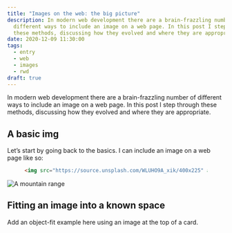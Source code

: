 ```yaml
---
title: "Images on the web: the big picture"
description: In modern web development there are a brain-frazzling number of
  different ways to include an image on a web page. In this post I step through
  these methods, discussing how they evolved and where they are appropriate.
date: 2020-12-09 11:30:00
tags:
  - entry
  - web
  - images
  - rwd
draft: true
---
```

In modern web development there are a brain-frazzling number of different ways to include an image on a web page. In this post I step through these methods, discussing how they evolved and where they are appropriate.

## A basic img

Let’s start by going back to the basics. I can include an image on a web page like so:

<figure>

```html
<img src="https://source.unsplash.com/WLUHO9A_xik/400x225" alt="A mountain range" />
```

</figure>

<img src="https://source.unsplash.com/WLUHO9A_xik/400x225" alt="A mountain range" />

## Fitting an image into a known space

Add an object-fit example here using an image at the top of a card.

<!--

This all started from:

I should change image CSS to no longer set images to width: 100% by default. (this is also a trello card)
Max-width: 100% (no height: auto required) is a safer default. 
The width and auto height should be available on demand. 

End of 'this all started from'.

By not setting img { width: 100%; } we have the option to display images smaller than their parent container width, for example a small avatar or book, at their natural size, rather than them being automatically stretched.

Without width and height attributes (but with CSS max-width: 100%) an image will either render at its actual 
width (and height) (useful for small avatar or thumbnail) *or* be the full width of its parent container if its actual size is larger than the container 
(this is the max-width: 100% kicking in). 
This gives us the "fluid images" of RWD where we can use the same large image for a wide screen and a narrow screen 
because the image is constrained by the width of its container. 

Here’s where it gets interesting.
It’s advantageous to include HTML width and height elements to allow the browser to reserve the appropriate space in the layout for an image while it loads. 
However in the past (the pre-responsive days) this was only needed to reserve space based on those *exact* values. Nowadays browsers are dealing with fluid images and need to reserve not the exact space but a scaled up or down (say to 100% parent width) version of them and it needs to also know the image’s aspect ratio in order to do this which up until recently it would only get from the image’s internal data having finished downloading it. However the recent browser updates allow the browser to compute the aspect ratio from the width and height HTML attributes.

To achieve the combination of 1) setting width and height HTML attributes and 2) using CSS to make your image fluid: as I understand it from https://www.chromestatus.com/feature/5695266130755584 and Firefox Jen Simmons, you’re going to need to then set:

```css
img { 
  width: 100%; 
  height: auto;
}
```

… as opposed to just max-width. This is presumably because if you don’t, because the image has e.g. an HTML-defined width, the browser will want to use that to set its width if we only have a `max-width` set in CSS. But I need to test that! It might just be a Jen Simmons thing to always say width rather than max-width, and max-width might work. To be honest though, if it’s not a hassle to add the above as a modifier, probably better just trusing JS and using it!

(NB I imagine that even if switching to a `width` situation you can still leave your default `max-width: 100%` alone because set to 100% it won’t cause any issues) 

Other stuff.

Frame https://every-layout.dev/layouts/frame/:

* this is when you don’t know the image’s aspect ratio in advance but want to enforce it, perhaps for reasons of consistency in a template or grid.
* works for videos too

Responsive image syntax:

* for the resolution switching case I think everything above still stands
* for the art direction case, the browser aspect ratio computation stuff doesn’t work.

## More New stuff

Steph Eckles says \`object-fit\` lets an image act as a container for its own content. (NB she’s talking about object-fit in *general*, but this is still an interesting different perspective than EL’s “object-fit: cover dynamically recrops an image to fit the space without changing its aspect ratio” 
https://egghead.io/lessons/css-apply-aspect-ratio-sizing-to-images-with-css-object-fit
https://www.youtube.com/watch?app=desktop&feature=youtu.be&v=5CZyxnCdXuk

MDN say “The object-fit CSS property sets how the content of a replaced element, such as an <img> or <video>, should be resized to fit its container. You can alter the alignment of the replaced element's content object within the element's box using the object-position property.”

So in summary: object-fit *resizes* an image to *fit*

-->